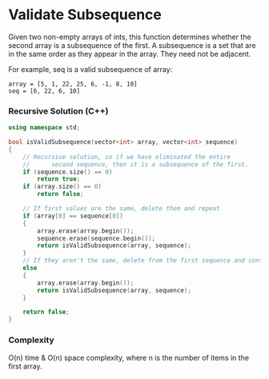 # Validate Subsequence
Given two non-empty arrays of ints, this function determines whether the second array is a subsequence of the first.
A subsequence is a set that are in the same order as they appear in the array. They need not be adjacent.

For example, seq is a valid subsequence of array:
```Py
array = [5, 1, 22, 25, 6, -1, 8, 10]
seq = [6, 22, 6, 10]
```


### Recursive Solution (C++)

```cpp
using namespace std;

bool isValidSubsequence(vector<int> array, vector<int> sequence)
{
    // Recursive solution, so if we have eliminated the entire
    //      second sequence, then it is a subsequence of the first.
    if (sequence.size() == 0)
        return true;
    if (array.size() == 0)
        return false;

    // If first values are the same, delete them and repeat
    if (array[0] == sequence[0])
    {
        array.erase(array.begin());
        sequence.erase(sequence.begin());
        return isValidSubsequence(array, sequence);
    }
    // If they aren't the same, delete from the first sequence and continue
    else
    {
        array.erase(array.begin());
        return isValidSubsequence(array, sequence);
    }

    return false;
}
```

### Complexity
O(n) time & O(n) space complexity, where n is the number of items in the first array.